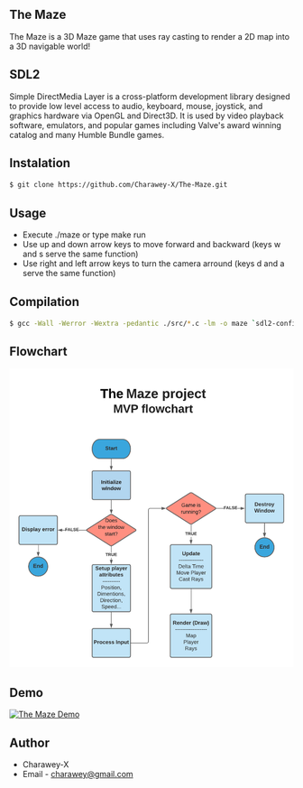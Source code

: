 ## The Maze

The Maze is a 3D Maze game that uses ray casting to render a 2D map into a 3D navigable world!


## SDL2 

Simple DirectMedia Layer is a cross-platform development library designed to provide low level access to audio, keyboard, mouse, joystick, and graphics hardware via OpenGL and Direct3D. It is used by video playback software, emulators, and popular games including Valve's award winning catalog and many Humble Bundle games.

## Instalation
 
```sh
$ git clone https://github.com/Charawey-X/The-Maze.git
```
## Usage
 
* Execute ./maze or type make run 
* Use up and down arrow keys to move forward and backward (keys w and s serve the same function)
* Use right and left arrow keys to turn the camera arround (keys d and a serve the same function)

## Compilation

```sh
$ gcc -Wall -Werror -Wextra -pedantic ./src/*.c -lm -o maze `sdl2-config --cflags` `sdl2-config --libs`;
```

## Flowchart

![The Maze Flow Chart](FlowChart.png)

## Demo
[![The Maze Demo](https://i.imgur.com/5Ss7s1S.png)](Demo.mp4)

## Author
 - Charawey-X
 - Email - charawey@gmail.com
